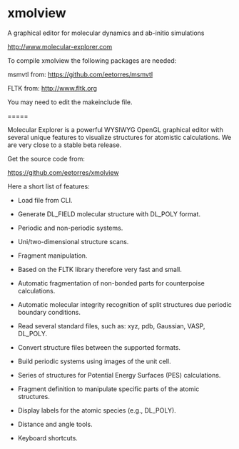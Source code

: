 # xmolview
A graphical editor for molecular dynamics and ab-initio simulations

http://www.molecular-explorer.com

To compile xmolview the following packages are needed:

msmvtl from: https://github.com/eetorres/msmvtl

FLTK from: http://www.fltk.org

You may need to edit the makeinclude file.

=====

Molecular Explorer is a powerful WYSIWYG OpenGL graphical editor with several unique features to visualize structures for atomistic calculations. We are very close to a stable beta release.

Get the source code from:

https://github.com/eetorres/xmolview

Here a short list of features:

+ Load file from CLI.

+ Generate DL_FIELD molecular structure with DL_POLY format.

+ Periodic and non-periodic systems.

+ Uni/two-dimensional structure scans.

+ Fragment manipulation.

+ Based on the FLTK library therefore very fast and small.

+ Automatic fragmentation of non-bonded parts for counterpoise calculations.

+ Automatic molecular integrity recognition of split structures due periodic boundary conditions.

+ Read several standard files, such as: xyz, pdb, Gaussian, VASP, DL_POLY.

+ Convert structure files between the supported formats.

+ Build periodic systems using images of the unit cell.

+ Series of structures for Potential Energy Surfaces (PES) calculations.

+ Fragment definition to manipulate specific parts of the atomic structures.

+ Display labels for the atomic species (e.g., DL_POLY).

+ Distance and angle tools.

+ Keyboard shortcuts. 

